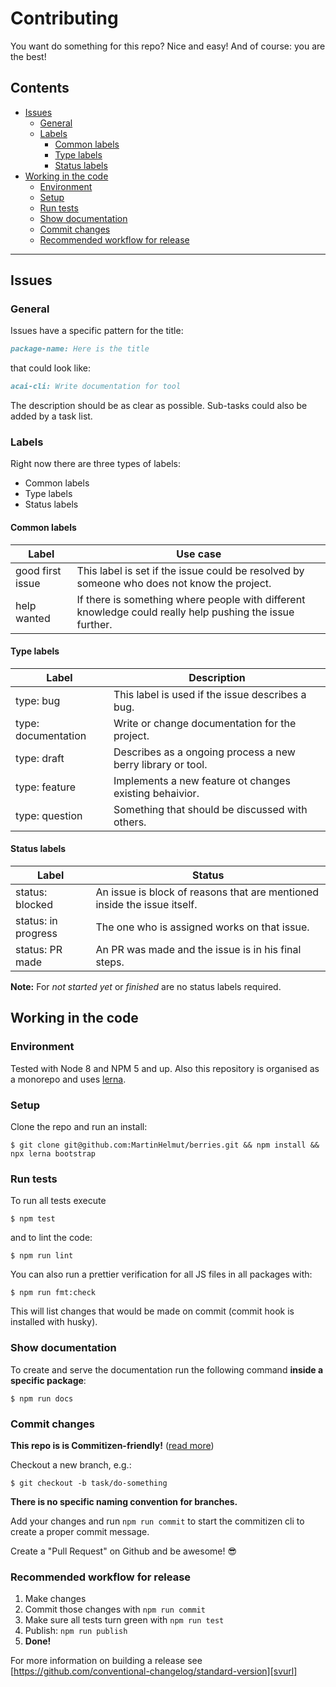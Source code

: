 # Contributing

You want do something for this repo? Nice and easy! And of course: you
are the best!

## Contents

* [Issues](#issues)
  * [General](#general)
  * [Labels](#labels)
    * [Common labels](#common-labels)
    * [Type labels](#type-labels)
    * [Status labels](#status-labels)
* [Working in the code](#working-in-the-code)
  * [Environment](#environment)
  * [Setup](#setup)
  * [Run tests](#run-tests)
  * [Show documentation](#show-documentation)
  * [Commit changes](#commit-changes)
  * [Recommended workflow for release](#recommended-workflow-for-release)

---

## Issues

### General

Issues have a specific pattern for the title:

```markdown
package-name: Here is the title
```

that could look like:

```markdown
acai-cli: Write documentation for tool
```

The description should be as clear as possible. Sub-tasks could also be added by a task list.

### Labels

Right now there are three types of labels:

* Common labels
* Type labels
* Status labels

#### Common labels

| Label            | Use case                                                                                                 |
| ---------------- | -------------------------------------------------------------------------------------------------------- |
| good first issue | This label is set if the issue could be resolved by someone who does not know the project.               |
| help wanted      | If there is something where people with different knowledge could really help pushing the issue further. |

#### Type labels

| Label               | Description                                                 |
| ------------------- | ----------------------------------------------------------- |
| type: bug           | This label is used if the issue describes a bug.            |
| type: documentation | Write or change documentation for the project.              |
| type: draft         | Describes as a ongoing process a new berry library or tool. |
| type: feature       | Implements a new feature ot changes existing behaivior.     |
| type: question      | Something that should be discussed with others.             |

#### Status labels

| Label               | Status                                                                   |
| ------------------- | ------------------------------------------------------------------------ |
| status: blocked     | An issue is block of reasons that are mentioned inside the issue itself. |
| status: in progress | The one who is assigned works on that issue.                             |
| status: PR made     | An PR was made and the issue is in his final steps.                      |

**Note:** For _not started yet_ or _finished_ are no status labels required.

## Working in the code

### Environment

Tested with Node 8 and NPM 5 and up. Also this repository is organised as a monorepo and uses [lerna][lnurl].

### Setup

Clone the repo and run an install:

```shell
$ git clone git@github.com:MartinHelmut/berries.git && npm install && npx lerna bootstrap
```

### Run tests

To run all tests execute

```shell
$ npm test
```

and to lint the code:

```shell
$ npm run lint
```

You can also run a prettier verification for all JS files in all packages with:

```shell
$ npm run fmt:check
```

This will list changes that would be made on commit (commit hook is installed with husky).

### Show documentation

To create and serve the documentation run the following command **inside a specific package**:

```shell
$ npm run docs
```

### Commit changes

**This repo is is Commitizen-friendly!** ([read more][czcli])

Checkout a new branch, e.g.:

```shell
$ git checkout -b task/do-something
```

**There is no specific naming convention for branches.**

Add your changes and run `npm run commit` to start the commitizen cli to create a proper commit message.

Create a "Pull Request" on Github and be awesome! 😎

### Recommended workflow for release

1. Make changes
2. Commit those changes with `npm run commit`
3. Make sure all tests turn green with `npm run test`
4. Publish: `npm run publish`
5. **Done!**

For more information on building a release see [https://github.com/conventional-changelog/standard-version][svurl]

[lnurl]: https://github.com/lerna/lerna
[czcli]: http://commitizen.github.io/cz-cli/
[svurl]: https://github.com/conventional-changelog/standard-version
